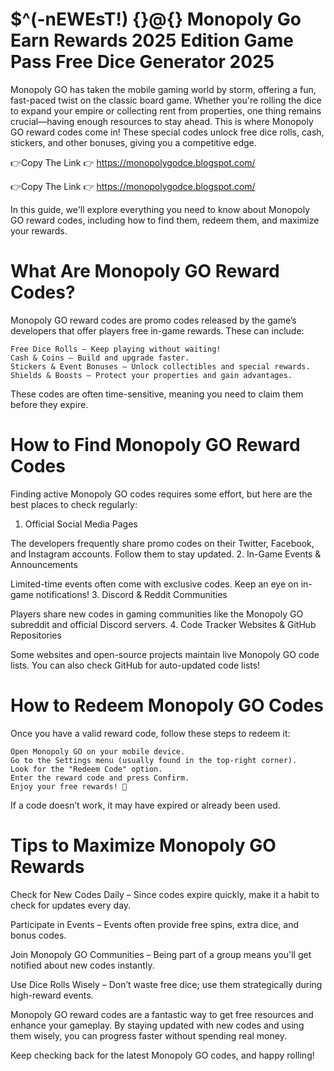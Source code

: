 # $^(-nEWEsT!) {}@{} Monopoly Go Earn Rewards 2025 Edition Game Pass Free Dice Generator 2025
Monopoly GO has taken the mobile gaming world by storm, offering a fun, fast-paced twist on the classic board game. Whether you're rolling the dice to expand your empire or collecting rent from properties, one thing remains crucial—having enough resources to stay ahead. This is where Monopoly GO reward codes come in! These special codes unlock free dice rolls, cash, stickers, and other bonuses, giving you a competitive edge.

👉Copy The Link 👉 https://monopolygodce.blogspot.com/

👉Copy The Link 👉 https://monopolygodce.blogspot.com/

In this guide, we'll explore everything you need to know about Monopoly GO reward codes, including how to find them, redeem them, and maximize your rewards.

# What Are Monopoly GO Reward Codes?

Monopoly GO reward codes are promo codes released by the game’s developers that offer players free in-game rewards. These can include:

    Free Dice Rolls – Keep playing without waiting!
    Cash & Coins – Build and upgrade faster.
    Stickers & Event Bonuses – Unlock collectibles and special rewards.
    Shields & Boosts – Protect your properties and gain advantages.

These codes are often time-sensitive, meaning you need to claim them before they expire.

# How to Find Monopoly GO Reward Codes

Finding active Monopoly GO codes requires some effort, but here are the best places to check regularly:
1. Official Social Media Pages

The developers frequently share promo codes on their Twitter, Facebook, and Instagram accounts. Follow them to stay updated.
2. In-Game Events & Announcements

Limited-time events often come with exclusive codes. Keep an eye on in-game notifications!
3. Discord & Reddit Communities

Players share new codes in gaming communities like the Monopoly GO subreddit and official Discord servers.
4. Code Tracker Websites & GitHub Repositories

Some websites and open-source projects maintain live Monopoly GO code lists. You can also check GitHub for auto-updated code lists!

# How to Redeem Monopoly GO Codes

Once you have a valid reward code, follow these steps to redeem it:

    Open Monopoly GO on your mobile device.
    Go to the Settings menu (usually found in the top-right corner).
    Look for the "Redeem Code" option.
    Enter the reward code and press Confirm.
    Enjoy your free rewards! 🎉

If a code doesn’t work, it may have expired or already been used.

# Tips to Maximize Monopoly GO Rewards

Check for New Codes Daily – Since codes expire quickly, make it a habit to check for updates every day.

Participate in Events – Events often provide free spins, extra dice, and bonus codes.

Join Monopoly GO Communities – Being part of a group means you'll get notified about new codes instantly.

Use Dice Rolls Wisely – Don’t waste free dice; use them strategically during high-reward events.

Monopoly GO reward codes are a fantastic way to get free resources and enhance your gameplay. By staying updated with new codes and using them wisely, you can progress faster without spending real money.

Keep checking back for the latest Monopoly GO codes, and happy rolling!

